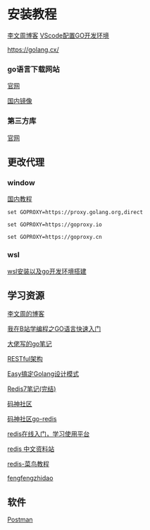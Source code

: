 # 安装教程

[李文周博客](https://www.liwenzhou.com/posts/Go/install/)
[VScode配置GO开发环境](https://blog.csdn.net/didine/article/details/142755652)

https://golang.cx/

### go语言下载网站

[官网](https://go.dev/)

[国内镜像](https://studygolang.com/dl)

### 第三方库

[官网](https://pkg.go.dev/)


## 更改代理

### window

[国内教程](https://goproxy.cn/)

`set GOPROXY=https://proxy.golang.org,direct`

`set GOPROXY=https://goproxy.io`

`set GOPROXY=https://goproxy.cn`

### wsl

[wsl安装以及go开发环境搭建](https://www.cnblogs.com/jye159X/p/17581907.html)

## 学习资源

[李文周的博客](https://www.liwenzhou.com/posts/Go/golang-menu/)

[我在B站学编程之GO语言快速入门](https://www.bilibili.com/read/readlist/rl677679?spm_id_from=333.1369.opus.module_collection.click)

[大佬写的go笔记](https://gitee.com/moxi159753/LearningNotes/tree/master/Golang)

[RESTful架构](https://www.ruanyifeng.com/blog/2011/09/restful.html)

[Easy搞定Golang设计模式](https://www.yuque.com/aceld/lfhu8y/rg6nsf)

[Redis7笔记(完结)](https://blog.csdn.net/m0_55993923/article/details/129718974)

[码神社区](https://www.mszlu.com/)

[码神社区go-redis](https://www.mszlu.com/docs/go/go-redis/01/01.html#_1-%E5%85%A5%E9%97%A8%E6%A1%88%E4%BE%8B)

[redis在线入门，学习使用平台](http://try.redis.io/)

[redis 中文资料站](http://www.redis.cn/)

[redis-菜鸟教程](https://www.runoob.com/redis/redis-tutorial.html)

[fengfengzhidao](https://docs.fengfengzhidao.com/#/?id=fengfeng-docs-%e6%9e%ab%e6%9e%ab%e7%9f%a5%e9%81%93%e5%ae%98%e6%96%b9%e6%96%87%e6%a1%a3)

## 软件

[Postman](https://www.getpostman.com/)